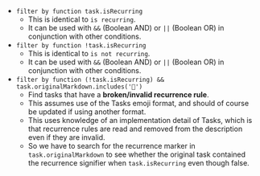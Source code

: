 <!-- placeholder to force blank line before included text -->

- ```filter by function task.isRecurring```
    - This is identical to `is recurring`.
    - It can be used with `&&` (Boolean AND) or `||` (Boolean OR) in conjunction with other conditions.
- ```filter by function !task.isRecurring```
    - This is identical to `is not recurring`.
    - It can be used with `&&` (Boolean AND) or `||` (Boolean OR) in conjunction with other conditions.
- ```filter by function (!task.isRecurring) && task.originalMarkdown.includes('🔁')```
    - Find tasks that have a **broken/invalid recurrence rule**.
    - This assumes use of the Tasks emoji format, and should of course be updated if using another format.
    - This uses knowledge of an implementation detail of Tasks, which is that recurrence rules are read and removed from the description even if they are invalid.
    - So we have to search for the recurrence marker in `task.originalMarkdown` to see whether the original task contained the recurrence signifier when `task.isRecurring` even though false.


<!-- placeholder to force blank line after included text -->
